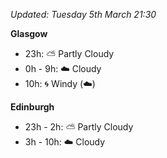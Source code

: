 *Updated: Tuesday 5th March 21:30*

**Glasgow**

* 23h: :partly_sunny: Partly Cloudy
* 0h - 9h: :cloud: Cloudy
* 10h: :cyclone: Windy (:cloud:)

**Edinburgh**

* 23h - 2h: :partly_sunny: Partly Cloudy
* 3h - 10h: :cloud: Cloudy
